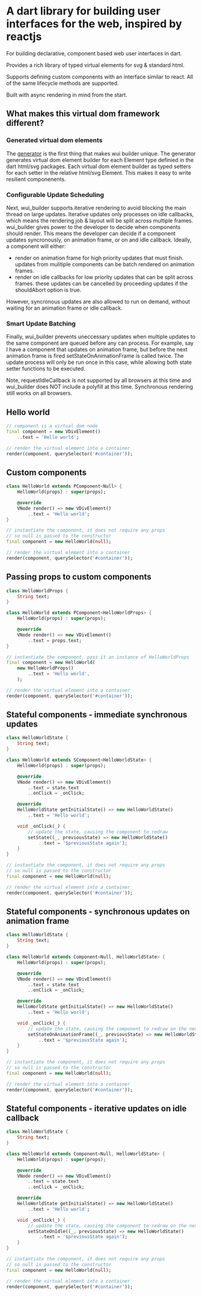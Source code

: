 # A dart library for building user interfaces for the web, inspired by reactjs

For building declarative, component based web user interfaces in dart.

Provides a rich library of typed virtual elements for svg & standard html.

Supports defining custom components with an interface similar to react. All of the same lifecycle methods are supported.

Built with async rendering in mind from the start.

## What makes this virtual dom framework different?

### Generated virtual dom elements

The [generator](generator/) is the first thing that makes wui builder unique.
The generator generates virtual dom element builder for each Element type definied
in the dart html/svg packages. Each virtual dom element builder as typed setters for each
setter in the relative html/svg Element. This makes it easy to write resilient componenents.

### Configurable Update Scheduling

Next, wui_builder supports iterative rendering to avoid blocking the main thread on large updates.
Iterative updates only processes on idle callbacks, which means the rendering job & layout will be split
across multiple frames. wui_builder gives power to the developer to decide when components should render. This means the developer can decide if a component updates syncronously, on animation frame, or on and idle callback. Ideally, a component will either:

- render on animation frame for high priority updates that must finish. updates from mulitiple components can be batch rendered on animation frames.
- render on idle callbacks for low priority updates that can be split across frames. these updates can be cancelled by proceeding updates if the shouldAbort option is true.

However, syncronous updates are also allowed to run on demand, without waiting for an animation frame or idle callback.

### Smart Update Batching

Finally, wui_builder prevents uneccessary updates when multiple updates to the same component are queued before any can process. For example, say I have a component that updates on animation frame, but before the next animation frame is fired setStateOnAnimationFrame is called twice. The update process will only be run once in this case, while allowing both state setter functions to be executed.

Note, requestIdleCallback is not supported by all browsers at this time and wui_builder does NOT include a polyfill at this time. Synchronous rendering still works on all browsers.

## Hello world

```dart
// component is a virtual dom node
final component = new VDivElement()
    ..text = 'Hello world';

// render the virtual element into a container
render(component, querySelector('#container'));
```

## Custom components

```dart
class HelloWorld extends PComponent<Null> {
    HelloWorld(props) : super(props);

    @override
    VNode render() => new VDivElement()
        ..text = 'Hello world';
}

// instantiate the component, it does not require any props
// so null is passed to the constructor
final component = new HelloWorld(null);

// render the virtual element into a container
render(component, querySelector('#container'));
```

## Passing props to custom components

```dart
class HelloWorldProps {
    String text;
}

class HelloWorld extends PComponent<HelloWorldProps> {
    HelloWorld(props) : super(props);

    @override
    VNode render() => new VDivElement()
        ..text = props.text;
}

// instantiate the component, pass it an instance of HelloWorldProps
final component = new HelloWorld(
    new HelloWorldProps()
        ..text = 'Hello world',
    );

// render the virtual element into a container
render(component, querySelector('#container'));
```

## Stateful components - immediate synchronous updates

```dart
class HelloWorldState {
    String text;
}

class HelloWorld extends SComponent<HelloWorldState> {
    HelloWorld(props) : super(props);

    @override
    VNode render() => new VDivElement()
        ..text = state.text
        ..onClick = _onClick;

    @override
    HelloWorldState getInitialState() => new HelloWorldState()
        ..text = 'Hello world';

    void _onClick(_) {
        // update the state, causing the component to redraw
        setState((_, previousState) => new HelloWorldState()
            ..text = '$previousState again');
    }
}

// instantiate the component, it does not require any props
// so null is passed to the constructor
final component = new HelloWorld(null);

// render the virtual element into a container
render(component, querySelector('#container'));
```

## Stateful components - synchronous updates on animation frame

```dart
class HelloWorldState {
    String text;
}

class HelloWorld extends Component<Null, HelloWorldState> {
    HelloWorld(props) : super(props);

    @override
    VNode render() => new VDivElement()
        ..text = state.text
        ..onClick = _onClick;

    @override
    HelloWorldState getInitialState() => new HelloWorldState()
        ..text = 'Hello world';

    void _onClick(_) {
        // update the state, causing the component to redraw on the next frame
        setStateOnAnimationFrame((_, previousState) => new HelloWorldState()
            ..text = '$previousState again');
    }
}

// instantiate the component, it does not require any props
// so null is passed to the constructor
final component = new HelloWorld(null);

// render the virtual element into a container
render(component, querySelector('#container'));
```

## Stateful components - iterative updates on idle callback

```dart
class HelloWorldState {
    String text;
}

class HelloWorld extends Component<Null, HelloWorldState> {
    HelloWorld(props) : super(props);

    @override
    VNode render() => new VDivElement()
        ..text = state.text
        ..onClick = _onClick;

    @override
    HelloWorldState getInitialState() => new HelloWorldState()
        ..text = 'Hello world';

    void _onClick(_) {
        // update the state, causing the component to redraw on the next idle callback
        setStateOnIdle((_, previousState) => new HelloWorldState()
            ..text = '$previousState again');
    }
}

// instantiate the component, it does not require any props
// so null is passed to the constructor
final component = new HelloWorld(null);

// render the virtual element into a container
render(component, querySelector('#container'));
```
